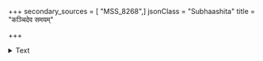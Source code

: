 +++
secondary_sources = [ "MSS_8268",]
jsonClass = "Subhaashita"
title = "कञ्चिदेव समयम्"

+++

<details><summary>Text</summary>

कञ्चिदेव समयं समागतं त्वां न विस्मरति शश्वदम्बुजम्।  
मानसे विहर हंस मानसे मा विमुञ्च पुनरस्य सौहृदम्॥
</details>
